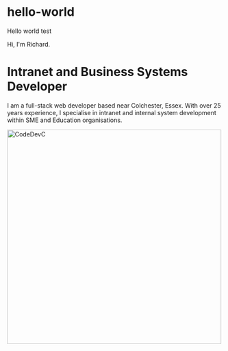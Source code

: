 # hello-world
Hello world test



Hi, I'm Richard.
# Intranet and Business Systems Developer
I am a full-stack web developer based near Colchester, Essex. With over 25 years experience, I specialise in intranet and internal system development within SME and Education organisations.


<img width="500" alt="CodeDevC" src="https://github.com/user-attachments/assets/9cf11f3b-2025-4e71-b1bc-77d5c916b5bd" />

